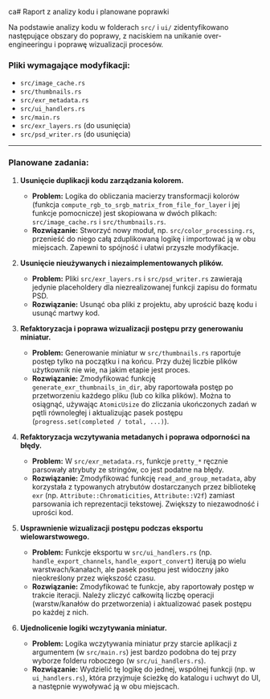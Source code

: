 ca# Raport z analizy kodu i planowane poprawki

Na podstawie analizy kodu w folderach `src/` i `ui/` zidentyfikowano następujące obszary do poprawy, z naciskiem na unikanie over-engineeringu i poprawę wizualizacji procesów.

### Pliki wymagające modyfikacji:
- `src/image_cache.rs`
- `src/thumbnails.rs`
- `src/exr_metadata.rs`
- `src/ui_handlers.rs`
- `src/main.rs`
- `src/exr_layers.rs` (do usunięcia)
- `src/psd_writer.rs` (do usunięcia)

---

### Planowane zadania:

1.  **Usunięcie duplikacji kodu zarządzania kolorem.**
    - **Problem:** Logika do obliczania macierzy transformacji kolorów (funkcja `compute_rgb_to_srgb_matrix_from_file_for_layer` i jej funkcje pomocnicze) jest skopiowana w dwóch plikach: `src/image_cache.rs` i `src/thumbnails.rs`.
    - **Rozwiązanie:** Stworzyć nowy moduł, np. `src/color_processing.rs`, przenieść do niego całą zduplikowaną logikę i importować ją w obu miejscach. Zapewni to spójność i ułatwi przyszłe modyfikacje.

2.  **Usunięcie nieużywanych i niezaimplementowanych plików.**
    - **Problem:** Pliki `src/exr_layers.rs` i `src/psd_writer.rs` zawierają jedynie placeholdery dla niezrealizowanej funkcji zapisu do formatu PSD.
    - **Rozwiązanie:** Usunąć oba pliki z projektu, aby uprościć bazę kodu i usunąć martwy kod.

3.  **Refaktoryzacja i poprawa wizualizacji postępu przy generowaniu miniatur.**
    - **Problem:** Generowanie miniatur w `src/thumbnails.rs` raportuje postęp tylko na początku i na końcu. Przy dużej liczbie plików użytkownik nie wie, na jakim etapie jest proces.
    - **Rozwiązanie:** Zmodyfikować funkcję `generate_exr_thumbnails_in_dir`, aby raportowała postęp po przetworzeniu każdego pliku (lub co kilka plików). Można to osiągnąć, używając `AtomicUsize` do zliczania ukończonych zadań w pętli równoległej i aktualizując pasek postępu (`progress.set(completed / total, ...)`).

4.  **Refaktoryzacja wczytywania metadanych i poprawa odporności na błędy.**
    - **Problem:** W `src/exr_metadata.rs`, funkcje `pretty_*` ręcznie parsowały atrybuty ze stringów, co jest podatne na błędy.
    - **Rozwiązanie:** Zmodyfikować funkcję `read_and_group_metadata`, aby korzystała z typowanych atrybutów dostarczanych przez bibliotekę `exr` (np. `Attribute::Chromaticities`, `Attribute::V2f`) zamiast parsowania ich reprezentacji tekstowej. Zwiększy to niezawodność i uprości kod.

5.  **Usprawnienie wizualizacji postępu podczas eksportu wielowarstwowego.**
    - **Problem:** Funkcje eksportu w `src/ui_handlers.rs` (np. `handle_export_channels`, `handle_export_convert`) iterują po wielu warstwach/kanałach, ale pasek postępu jest widoczny jako nieokreślony przez większość czasu.
    - **Rozwiązanie:** Zmodyfikować te funkcje, aby raportowały postęp w trakcie iteracji. Należy zliczyć całkowitą liczbę operacji (warstw/kanałów do przetworzenia) i aktualizować pasek postępu po każdej z nich.

6.  **Ujednolicenie logiki wczytywania miniatur.**
    - **Problem:** Logika wczytywania miniatur przy starcie aplikacji z argumentem (w `src/main.rs`) jest bardzo podobna do tej przy wyborze folderu roboczego (w `src/ui_handlers.rs`).
    - **Rozwiązanie:** Wydzielić tę logikę do jednej, wspólnej funkcji (np. w `ui_handlers.rs`), która przyjmuje ścieżkę do katalogu i uchwyt do UI, a następnie wywoływać ją w obu miejscach.
